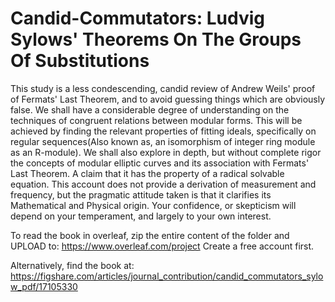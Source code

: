 # Candid-Commutators: Ludvig Sylows' Theorems On The Groups Of Substitutions
This study is a less condescending, candid review of Andrew Weils' proof of Fermats' Last Theorem, and to avoid guessing things which are obviously false.
We shall have a considerable degree of understanding on the techniques of congruent relations between modular forms. 
This will be achieved by finding the relevant properties of fitting ideals,
specifically on regular sequences(Also known as, an isomorphism of integer ring module as an R-module). 
We shall also explore in depth, but without complete rigor the concepts of modular elliptic curves and its association with Fermats' Last Theorem. 
A claim that it has the property of a radical solvable equation. This account does not provide a derivation of measurement and frequency,
but the pragmatic attitude taken is that it clarifies its Mathematical and Physical origin. Your confidence, or skepticism will depend on your temperament, 
and largely to your own interest.

To read the book in overleaf, zip the entire content of the folder and UPLOAD to:
https://www.overleaf.com/project
Create a free account first.

Alternatively, find the book at: https://figshare.com/articles/journal_contribution/candid_commutators_sylow_pdf/17105330
